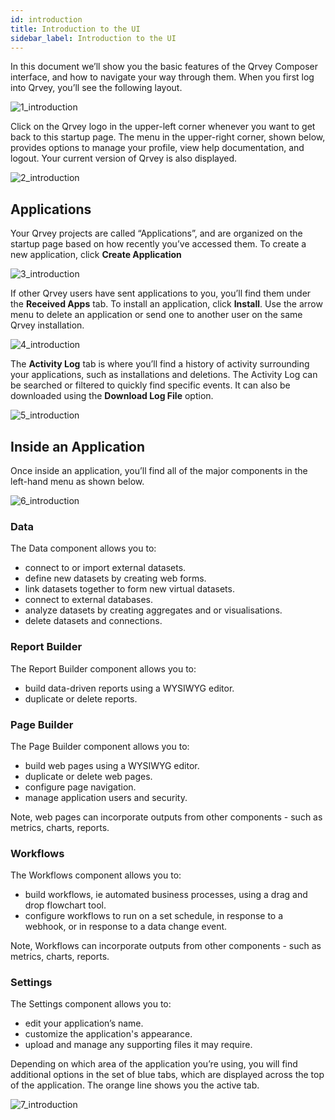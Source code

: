 ```yaml
---
id: introduction
title: Introduction to the UI
sidebar_label: Introduction to the UI
---
```


In this document we’ll show you the basic features of the Qrvey Composer interface, and how to navigate your way through them.  When you first log into Qrvey, you’ll see the following layout. 

![1_introduction](https://s3.amazonaws.com/cdn.qrvey.com/documentation_assets/ui-docs/basics/3.3_introduction/2_introduction.png#thumbnail)

Click on the Qrvey logo in the upper-left corner whenever you want to get back to this startup page. The menu in the upper-right corner, shown below, provides options to manage your profile, view help documentation, and logout. Your current version of Qrvey is also displayed.  

![2_introduction](https://s3.amazonaws.com/cdn.qrvey.com/documentation_assets/ui-docs/basics/3.3_introduction/1_introduction.png#thumbnail-40)

## Applications
Your Qrvey projects are called “Applications”, and are organized on the startup page based on how recently you’ve accessed them. To create a new application, click **Create Application**
 
![3_introduction](https://s3.amazonaws.com/cdn.qrvey.com/documentation_assets/ui-docs/basics/3.3_introduction/3_introduction.png#thumbnail-20)

If other Qrvey users have sent applications to you, you’ll find them under the **Received Apps** tab. To install an application, click **Install**.  Use the arrow menu to delete an application or send one to another user on the same Qrvey installation. 

![4_introduction](https://s3.amazonaws.com/cdn.qrvey.com/documentation_assets/ui-docs/basics/3.3_introduction/4_introduction.png#thumbnail)

The **Activity Log** tab is where you’ll find a history of activity surrounding your applications, such as installations and deletions. The Activity Log can be searched or filtered to quickly find specific events. It can also be downloaded using the **Download Log File** option.

![5_introduction](https://s3.amazonaws.com/cdn.qrvey.com/documentation_assets/ui-docs/basics/3.3_introduction/5_introduction.png#thumbnail)

## Inside an Application
Once inside an application, you’ll find all of the major components in the left-hand menu as shown below. 

![6_introduction](https://s3.amazonaws.com/cdn.qrvey.com/documentation_assets/ui-docs/basics/3.3_introduction/6_introduction.png#thumbnail-40)

### Data

The Data component allows you to:

* connect to or import external datasets.
* define new datasets by creating web forms.
* link datasets together to form new virtual datasets.
* connect to external databases.
* analyze datasets by creating aggregates and or visualisations.
* delete datasets and connections.

### Report Builder

The Report Builder component allows you to:

* build data-driven reports using a WYSIWYG editor. 
* duplicate or delete reports.

### Page Builder

The Page Builder component allows you to:

* build web pages using a WYSIWYG editor. 
* duplicate or delete web pages.
* configure page navigation.
* manage application users and security.

Note, web pages can incorporate outputs from other components - such as metrics, charts, reports.

### Workflows

The Workflows component allows you to:

* build workflows, ie automated business processes, using a drag and drop flowchart tool.
* configure workflows to run on a set schedule, in response to a webhook, or in response to a data change event.

Note, Workflows can incorporate outputs from other components - such as metrics, charts, reports.

### Settings

The Settings component allows you to:

* edit your application’s name.
* customize the application's appearance.
* upload and manage any supporting files it may require. 

Depending on which area of the application you’re using, you will find additional options in the set of blue tabs, which are displayed across the top of the application. The orange line shows you the active tab. 

![7_introduction](https://s3.amazonaws.com/cdn.qrvey.com/documentation_assets/ui-docs/basics/3.3_introduction/7_introduction.png#thumbnail)

